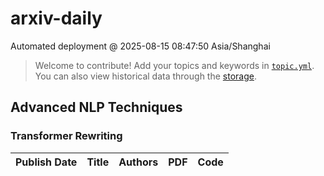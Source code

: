 # arxiv-daily
 Automated deployment @ 2025-08-15 08:47:50 Asia/Shanghai
> Welcome to contribute! Add your topics and keywords in [`topic.yml`](https://github.com/Chiuqyan/arxiv-daily-audio-test/blob/main/database/topic.yml).
> You can also view historical data through the [storage](https://github.com/Chiuqyan/arxiv-daily-audio-test/blob/main/database/storage).

## Advanced NLP Techniques

### Transformer Rewriting
|Publish Date|Title|Authors|PDF|Code|
| :---: | :---: | :---: | :---: | :---: |
